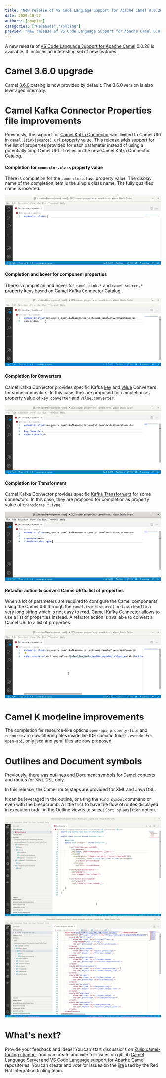 ```yaml
---
title: "New release of VS Code Language Support for Apache Camel 0.0.28"
date: 2020-10-27
authors: [apupier]
categories: ["Releases","Tooling"]
preview: "New release of VS Code Language Support for Apache Camel 0.0.28: Camel 3.6.0, Camel Kafka Connector and Camel K Modeline and outline"
---
```


A new release of [VS Code Language Support for Apache Camel](https://marketplace.visualstudio.com/items?itemName=redhat.vscode-apache-camel) 0.0.28 is available. It includes an interesting set of new features.

# Camel 3.6.0 upgrade

Camel [3.6.0](/blog/2020/10/Camel36-Whatsnew/) catalog is now provided by default. The 3.6.0 version is also leveraged internally.

# Camel Kafka Connector Properties file improvements

Previously, the support for [Camel Kafka Connector](/camel-kafka-connector/next/index.html) was limited to Camel URI in `camel.(sink|source).url` property value.
This release adds support for the list of properties provided for each parameter instead of using a potentially long Camel URI. It relies on the new Camel Kafka Connector Catalog.

#### Completion for `connector.class` property value

There is completion for the `connector.class` property value. The display name of the completion item is the simple class name. The fully qualified name is inserted.

![Completion for connector.class](completionConnectorClass.gif "Completion for connector.class") 

#### Completion and hover for component properties
 
There is completion and hover for `camel.sink.*` and `camel.source.*` property keys based on Camel Kafka Connector Catalog.
  
![Completion and hover for component properties](completionAndHoverForCamelSinkSourceProperties.gif "Completion and hover for component properties") 
  
#### Completion for Converters

Camel Kafka Connector provides specific Kafka [key](https://kafka.apache.org/documentation/#key.converter) and [value](https://kafka.apache.org/documentation/#value.converter) Converters for some connectors. In this case, they are proposed for completion as property value of `key.converter` and `value.converter`.

![Completion for Converters](completionConverter.gif "Completion for Converters") 
  
#### Completion for Transformers

Camel Kafka Connector provides specific [Kafka Transformers](https://kafka.apache.org/documentation/#connect_transforms) for some connectors. In this case, they are proposed for completion as property value of `transforms.*.type`.

![Completion for Transformers](completionTransformer.gif "Completion for Transformers") 

#### Refactor action to convert Camel URI to list of properties

When a lot of parameters are required to configure the Camel components, using the Camel URI through the `camel.(sink|source).url` can lead to a very long string which is not easy to read. Camel Kafka Connector allows to use a list of properties instead. A refactor action is available to convert a Camel URI to a list of properties.

![Refactor action to convert Camel URI to list of properties](convertCamelURlToListOfProperties.gif "Refactor action to convert Camel URI to list of properties") 

# Camel K modeline improvements

The completion for resource-like options `open-api`, `property-file` and `resource` are now filtering files inside the IDE specific folder `.vscode`. For `open-api`, only json and yaml files are now proposed.

# Outlines and Document symbols

Previously, there was outlines and Document symbols for Camel contexts and routes for XML DSL only.

In this release, the Camel route steps are provided for XML and Java DSL.

It can be leveraged in the outline, or using the `Find symbol` command or even with the breadcrumb.
A little trick to have the flow of routes displayed in execution order in the Outline view is to select `Sort by position` option.

![Document Symbol Java](DocumentSymbolJava.gif "Document Symbol Java")
![Document Symbol XML](DocumentSymbolXML.gif "Document Symbol XML")

# What's next?

Provide your feedback and ideas!
You can start discussions on [Zulip camel-tooling channel](https://camel.zulipchat.com/#narrow/stream/258729-camel-tooling).
You can create and vote for issues on github [Camel Language Server](https://github.com/camel-tooling/camel-language-server/issues) and [VS Code Language support for Apache Camel](https://github.com/camel-tooling/camel-lsp-client-vscode/issues) repositories.
You can create and vote for issues on the [jira](https://issues.redhat.com/browse/FUSETOOLS2) used by the Red Hat Integration tooling team.